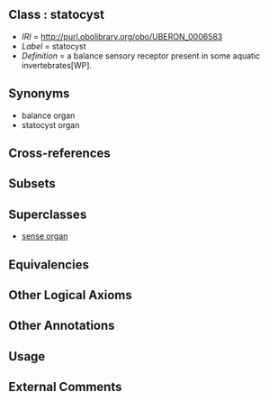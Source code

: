 
## Class : statocyst

 * *IRI* = http://purl.obolibrary.org/obo/UBERON_0006583
 * *Label* = statocyst
 * *Definition* = a balance sensory receptor present in some aquatic invertebrates[WP].

## Synonyms

 * balance organ
 * statocyst organ

## Cross-references


## Subsets


## Superclasses

 * [sense organ](../../UBERON/20/UBERON_0000020.md)

## Equivalencies


## Other Logical Axioms


## Other Annotations


## Usage


## External Comments


